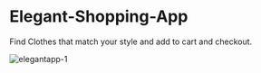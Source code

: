 # Elegant-Shopping-App
Find Clothes that match your style and add to cart and checkout.


![elegantapp-1](https://github.com/user-attachments/assets/d7372082-31d2-462e-8afa-c21e26c900b1)
